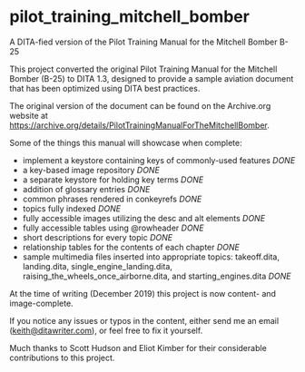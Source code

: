 # pilot_training_mitchell_bomber
A DITA-fied version of the Pilot Training Manual for the Mitchell Bomber B-25

This project converted the original Pilot Training Manual for the Mitchell Bomber (B-25) to DITA 1.3, designed to provide a sample aviation document that has been optimized using DITA best practices. 

The original version of the document can be found on the Archive.org website at https://archive.org/details/PilotTrainingManualForTheMitchellBomber. 

Some of the things this manual will showcase when complete:
- implement a keystore containing keys of commonly-used features *DONE*
- a key-based image repository *DONE*
- a separate keystore for holding key terms *DONE*
- addition of glossary entries *DONE*  
- common phrases rendered in conkeyrefs *DONE*  
- topics fully indexed *DONE* 
- fully accessible images utilizing the desc and alt elements *DONE*  
- fully accessible tables using @rowheader *DONE*  
- short descriptions for every topic *DONE*
- relationship tables for the contents of each chapter *DONE*
- sample multimedia files inserted into appropriate topics: takeoff.dita, landing.dita, single_engine_landing.dita, raising_the_wheels_once_airborne.dita, and starting_engines.dita *DONE*
 
At the time of writing (December 2019) this project is now content- and image-complete.  

If you notice any issues or typos in the content, either send me an email (keith@ditawriter.com), or feel free to fix it yourself.  

Much thanks to Scott Hudson and Eliot Kimber for their considerable contributions to this project.
